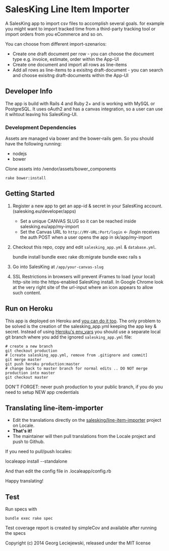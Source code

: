 # SalesKing Line Item Importer

A SalesKing app to import csv files to accomplish several goals. for example you might want to import tracked time from a third-party tracking tool or import orders from you eCommerce and so on.

You can choose from different import-szenarios:
* Create one draft document per row - you can choose the document type e.g. invoice, estimate, order within the App-UI
* Create one document and import all rows as line-items
* Add all rows as line-items to a exisitng draft-document - you can search and choose exisitng draft-documents within the App-UI

## Developer Info

The app is build with Rails 4 and Ruby 2+ and is working with
MySQL or PostgreSQL.
It uses oAuth2 and has a canvas integration, so a user can use
it wihtout leaving his SalesKing-UI.

### Development Dependencies

Assets are managed via bower and the bower-rails gem. So you should have the 
following running:

* nodejs
* bower

Clone assets into /vendor/assets/bower_components

    rake bower:install

## Getting Started

1. Register a new app to get an app-id & secret in your SalesKing account. (salesking.eu/developer/apps)

    * Set a unique CANVAS SLUG so it can be reached inside salesking.eu/app/my-import
    * Set the Canvas URL to `http://MY-URL:Port/login` <- /login receives the auth POST when a user opens the app in sk/app/my-import

2. Checkout this repo, copy and edit `salesking_app.yml` & `database.yml`.

    bundle install
    bundle exec rake db:migrate
    bundle exec rails s

3. Go into SalesKing at `/app/your-canvas-slug`
    
4. SSL Restrictions in browsers will prevent iFrames to load (your local) http-site 
into the https-enabled SalesKing install. In Google Chrome look at the very 
right site of the url-input where an icon appears to allow such content.


## Run on Heroku

This app is deployed on Heroku and [you can do it too](http://devcenter.heroku.com/articles/rails31_heroku_cedar). The only problem to be
solved is the creation of the salesking_app.yml keeping the app
key & secret.
Instead of using [Heroku's env_vars](http://devcenter.heroku.com/articles/config-vars) you should use a separate
local git branch where you add the ignored `salesking_app.yml` file:

    # create a new branch
    git checkout production
    # [create salesking_app.yml, remove from .gitignore and commit]
    git merge master
    git push heroku production:master
    # change back to master branch for normal edits .. DO NOT merge production into master
    git checkout master

DON'T FORGET: never push production to your public branch, if you do you need to setup NEW app credentials

## Translating line-item-importer

- Edit the translations directly on the [salesking/line-item-importer](http://www.localeapp.com/projects/6762) project on Locale.
- **That's it!**
- The maintainer will then pull translations from the Locale project and push to Github.

If you need to pull/push locales:

  localeapp install --standalone <API Key>
  
And than edit the config file in .localeapp/config.rb


Happy translating!

## Test

Run specs with

    bundle exec rake spec

Test coverage report is created by simpleCov and available after running the
specs


Copyright (c) 2014 Georg Leciejewski, released under the MIT license
